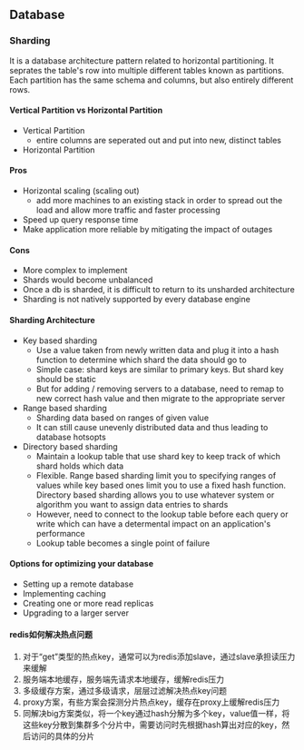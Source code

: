 ## Database

### Sharding
It is a database architecture pattern related to horizontal partitioning. It seprates the table's row into multiple different tables known as partitions. Each partition has the same schema and columns, but also entirely different rows. 

#### Vertical Partition vs Horizontal Partition
* Vertical Partition
  * entire columns are seperated out and put into new, distinct tables
* Horizontal Partition

#### Pros
* Horizontal scaling (scaling out)
  * add more machines to an existing stack in order to spread out the load and allow more traffic and faster processing
* Speed up query response time
* Make application more reliable by mitigating the impact of outages

#### Cons
* More complex to implement
* Shards would become unbalanced 
* Once a db is sharded, it is difficult to return to its unsharded architecture
* Sharding is not natively supported by every database engine

#### Sharding Architecture
* Key based sharding
  * Use a value taken from newly written data and plug it into a hash function to determine which shard the data should go to
  * Simple case: shard keys are similar to primary keys. But shard key should be static
  * But for adding / removing servers to a database, need to remap to new correct hash value and then migrate to the appropriate server
* Range based sharding
  * Sharding data based on ranges of given value
  * It can still cause unevenly distributed data and thus leading to database hotsopts
* Directory based sharding
  * Maintain a lookup table that use shard key to keep track of which shard holds which data
  * Flexible. Range based sharding limit you to specifying ranges of values while key based ones limit you to use a fixed hash function. Directory based sharding allows you to use whatever system or algorithm you want to assign data entries to shards
  * However, need to connect to the lookup table before each query or write which can have a determental impact on an application's performance
  * Lookup table becomes a single point of failure

#### Options for optimizing your database
* Setting up a remote database
* Implementing caching
* Creating one or more read replicas
* Upgrading to a larger server

#### redis如何解决热点问题
1. 对于“get”类型的热点key，通常可以为redis添加slave，通过slave承担读压力来缓解
2. 服务端本地缓存，服务端先请求本地缓存，缓解redis压力
3. 多级缓存方案，通过多级请求，层层过滤解决热点key问题
4. proxy方案，有些方案会探测分片热点key，缓存在proxy上缓解redis压力
5. 同解决big方案类似，将一个key通过hash分解为多个key，value值一样，将这些key分散到集群多个分片中，需要访问时先根据hash算出对应的key，然后访问的具体的分片
